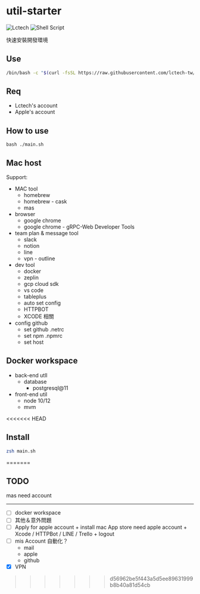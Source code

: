 # util-starter

![Lctech](https://img.shields.io/badge/LCTECH-%23000000.svg?style=for-the-badge&logo=supabase&logoColor=FFDF6C)
![Shell Script](https://img.shields.io/badge/shell_script-%23121011.svg?style=for-the-badge&logo=gnu-bash&logoColor=white)

快速安裝開發環境

## Use

```sh
/bin/bash -c "$(curl -fsSL https://raw.githubusercontent.com/lctech-tw/util_starter/main/main.sh)
```

## Req

+ Lctech's account
+ Apple's account

## How to use

```
bash ./main.sh
```

## Mac host

Support:

+ MAC tool
  + homebrew
  + homebrew - cask
  + mas
+ browser
  + google chrome
  + google chrome - gRPC-Web Developer Tools
+ team plan & message tool  
  + slack
  + notion
  + line
  + vpn - outline
+ dev tool
  + docker
  + zeplin
  + gcp cloud sdk
  + vs code
  + tableplus
  + auto set config
  + HTTPBOT
  + XCODE 相關
+ config github
  + set github .netrc
  + set npm .npmrc
  + set host

## Docker workspace

+ back-end utll
  + database
    + postgresql@11  
+ front-end util
  + node 10/12
  + mvm

<<<<<<< HEAD
## Install

```sh
zsh main.sh
```
=======
## TODO

mas need account

---

+ [ ]  docker workspace
+ [ ]  其他＆意外問題
  + [ ]  Apply for apple account
    + install mac App store need apple account
    + Xcode / HTTPBot / LINE / Trello
    + logout
  + [ ] mis  Account 自動化？
    + mail
    + apple
    + github
  + [x]  VPN
>>>>>>> d56962be5f443a5d5ee89631999b8b40a81d54cb
